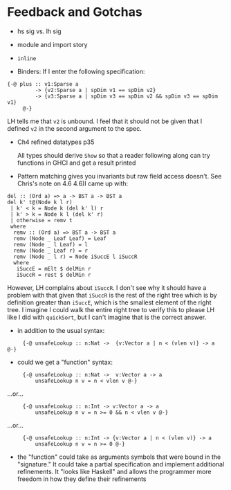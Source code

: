 # Feedback and Gotchas

- hs sig vs. lh sig
- module and import story
- `inline`

- Binders: If I enter the following specification:
```
{-@ plus :: v1:Sparse a
         -> {v2:Sparse a | spDim v1 == spDim v2}
         -> {v3:Sparse a | spDim v3 == spDim v2 && spDim v3 == spDim v1}
     @-}
```
LH tells me that `v2` is unbound. I feel that it should not be given that I defined `v2` in the second argument to the spec.

* Ch4 refined datatypes p35

  All types should derive `Show` so that a reader following along can try functions in GHCI and get a result printed

* Pattern matching gives you invariants but raw field access doesn't. See Chris's note on 4.6
4.6)I came up with:
```
del :: (Ord a) => a -> BST a -> BST a
del k' t@(Node k l r)
 | k' < k = Node k (del k' l) r
 | k' > k = Node k l (del k' r)
 | otherwise = remv t
 where
  remv :: (Ord a) => BST a -> BST a
  remv (Node _ Leaf Leaf) = Leaf
  remv (Node _ l Leaf) = l
  remv (Node _ Leaf r) = r
  remv (Node _ l r) = Node iSuccE l iSuccR
  where
   iSuccE = mElt $ delMin r
   iSuccR = rest $ delMin r
```
However, LH complains about `iSuccR`. I don't
see why it should have a problem with that
given that `iSuccR` is the rest of the right
tree which is by definition greater than
`iSuccE`, which is the smallest element of the
right tree. I imagine I could walk the entire
right tree to verify this to please LH like I
did with `quickSort`, but I can't imagine that
is the correct answer.

- in addition to the usual syntax:

```
     {-@ unsafeLookup :: n:Nat ->  {v:Vector a | n < (vlen v)} -> a @-}
```

- could we get a "function" syntax:

```
     {-@ unsafeLookup :: n:Nat ->  v:Vector a -> a
         unsafeLookup n v = n < vlen v @-}
```

...or...

```
     {-@ unsafeLookup :: n:Int -> v:Vector a -> a
         unsafeLookup n v = n >= 0 && n < vlen v @-}
```

...or...

```
     {-@ unsafeLookup :: n:Int -> {v:Vector a | n < (vlen v)} -> a
         unsafeLookup n v = n >= 0 @-}
```
- the "function" could take as arguments symbols that were bound
  in the "signature." It could take a partial specification and
  implement additional refinements. It "looks like Haskell" and
  allows the programmer more freedom in how they define their
  refinements
